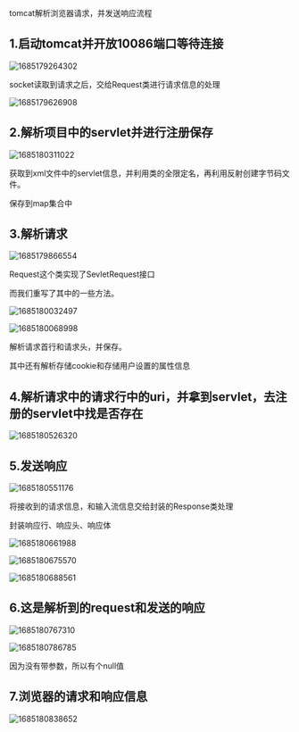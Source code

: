 tomcat解析浏览器请求，并发送响应流程

## 1.启动tomcat并开放10086端口等待连接

![1685179264302](image/tomcat解析总流程/1685179264302.png)

socket读取到请求之后，交给Request类进行请求信息的处理

![1685179626908](image/tomcat解析总流程/1685179626908.png)

## 2.解析项目中的servlet并进行注册保存

![1685180311022](image/tomcat解析总流程/1685180311022.png)

获取到xml文件中的servlet信息，并利用类的全限定名，再利用反射创建字节码文件。

保存到map集合中

## 3.解析请求

![1685179866554](image/tomcat解析总流程/1685179866554.png)

Request这个类实现了SevletRequest接口

而我们重写了其中的一些方法。

![1685180032497](image/tomcat解析总流程/1685180032497.png)

![1685180068998](image/tomcat解析总流程/1685180068998.png)

解析请求首行和请求头，并保存。

其中还有解析存储cookie和存储用户设置的属性信息

## 4.解析请求中的请求行中的uri，并拿到servlet，去注册的servlet中找是否存在

![1685180526320](image/tomcat解析总流程/1685180526320.png)

## 5.发送响应

![1685180551176](image/tomcat解析总流程/1685180551176.png)

将接收到的请求信息，和输入流信息交给封装的Response类处理

封装响应行、响应头、响应体

![1685180661988](image/tomcat解析总流程/1685180661988.png)

![1685180675570](image/tomcat解析总流程/1685180675570.png)

![1685180688561](image/tomcat解析总流程/1685180688561.png)

## 6.这是解析到的request和发送的响应

![1685180767310](image/tomcat解析总流程/1685180767310.png)

![1685180786785](image/tomcat解析总流程/1685180786785.png)

因为没有带参数，所以有个null值

## 7.浏览器的请求和响应信息

![1685180838652](image/tomcat解析总流程/1685180838652.png)
